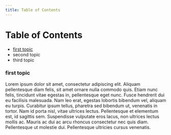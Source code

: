 ```yaml
---
title: Table of Contents
---
```


Table of Contents
=================

 - [first topic](#first-topic)
 - second topic
 - third topic



### first topic
Lorem ipsum dolor sit amet, consectetur adipiscing elit. Aliquam pellentesque diam felis, sit amet ornare nulla commodo quis. Etiam nunc felis, tincidunt vitae egestas in, pellentesque eget nunc. Fusce hendrerit dui eu facilisis malesuada. Nam leo erat, egestas lobortis bibendum vel, aliquam eu turpis. Curabitur ipsum tellus, pharetra sed bibendum ut, venenatis in tortor. Nam id porta nisl, vitae ultrices lectus. Pellentesque et elementum est, id sagittis sem. Suspendisse vulputate eros lacus, non ultrices lectus mollis ac. Mauris ac dui ac arcu rhoncus consectetur nec quis diam. Pellentesque ut molestie dui. Pellentesque ultricies cursus venenatis. 
